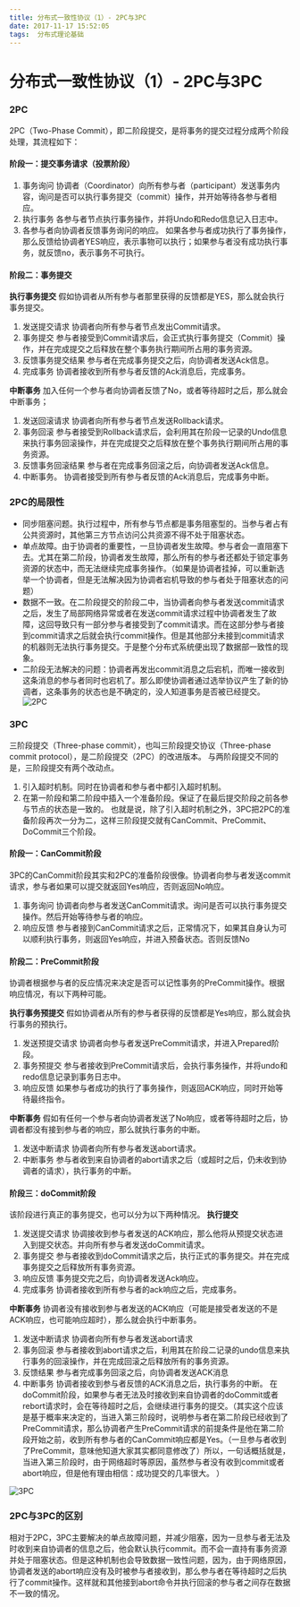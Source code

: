 ```yaml
---
title: 分布式一致性协议（1）- 2PC与3PC
date: 2017-11-17 15:52:05
tags:  分布式理论基础
---
```


# 分布式一致性协议（1）- 2PC与3PC
### 2PC
2PC（Two-Phase Commit），即二阶段提交，是将事务的提交过程分成两个阶段处理，其流程如下：
#### 阶段一：提交事务请求（投票阶段）
1. 事务询问 
协调者（Coordinator）向所有参与者（participant）发送事务内容，询问是否可以执行事务提交（commit）操作，并开始等待各参与者相应。 
2. 执行事务 
各参与者节点执行事务操作，并将Undo和Redo信息记入日志中。 
3. 各参与者向协调者反馈事务询问的响应。 
如果各参与者成功执行了事务操作，那么反馈给协调者YES响应，表示事物可以执行；如果参与者没有成功执行事务，就反馈no，表示事务不可执行。
#### 阶段二：事务提交
**执行事务提交**
假如协调者从所有参与者那里获得的反馈都是YES，那么就会执行事务提交。 
1. 发送提交请求 
协调者向所有参与者节点发出Commit请求。 
2. 事务提交 
参与者接受到Commit请求后，会正式执行事务提交（Commit）操作，并在完成提交之后释放在整个事务执行期间所占用的事务资源。 
3. 反馈事务提交结果 
参与者在完成事务提交之后，向协调者发送Ack信息。 
4. 完成事务 
协调者接收到所有参与者反馈的Ack消息后，完成事务。

**中断事务**
加入任何一个参与者向协调者反馈了No，或者等待超时之后，那么就会中断事务； 
1. 发送回滚请求 
协调者向所有参与者节点发送Rollback请求。 
2. 事务回滚 
参与者接受到Rollback请求后，会利用其在阶段一记录的Undo信息来执行事务回滚操作，并在完成提交之后释放在整个事务执行期间所占用的事务资源。 
3. 反馈事务回滚结果 
参与者在完成事务回滚之后，向协调者发送Ack信息。 
4. 中断事务。 
协调者接受到所有参与者反馈的Ack消息后，完成事务中断。 

### 2PC的局限性
- 同步阻塞问题。执行过程中，所有参与节点都是事务阻塞型的。当参与者占有公共资源时，其他第三方节点访问公共资源不得不处于阻塞状态。 
- 单点故障。由于协调者的重要性，一旦协调者发生故障。参与者会一直阻塞下去。尤其在第二阶段，协调者发生故障，那么所有的参与者还都处于锁定事务资源的状态中，而无法继续完成事务操作。（如果是协调者挂掉，可以重新选举一个协调者，但是无法解决因为协调者宕机导致的参与者处于阻塞状态的问题） 
- 数据不一致。在二阶段提交的阶段二中，当协调者向参与者发送commit请求之后，发生了局部网络异常或者在发送commit请求过程中协调者发生了故障，这回导致只有一部分参与者接受到了commit请求。而在这部分参与者接到commit请求之后就会执行commit操作。但是其他部分未接到commit请求的机器则无法执行事务提交。于是整个分布式系统便出现了数据部一致性的现象。 
- 二阶段无法解决的问题：协调者再发出commit消息之后宕机，而唯一接收到这条消息的参与者同时也宕机了。那么即使协调者通过选举协议产生了新的协调者，这条事务的状态也是不确定的，没人知道事务是否被已经提交。
![2PC](https://s1.ax1x.com/2018/08/05/PDgzVJ.png)
### 3PC
三阶段提交（Three-phase commit），也叫三阶段提交协议（Three-phase commit protocol），是二阶段提交（2PC）的改进版本。 
与两阶段提交不同的是，三阶段提交有两个改动点。 
1. 引入超时机制。同时在协调者和参与者中都引入超时机制。 
2. 在第一阶段和第二阶段中插入一个准备阶段。保证了在最后提交阶段之前各参与节点的状态是一致的。 
也就是说，除了引入超时机制之外，3PC把2PC的准备阶段再次一分为二，这样三阶段提交就有CanCommit、PreCommit、DoCommit三个阶段。

#### 阶段一：CanCommit阶段
3PC的CanCommit阶段其实和2PC的准备阶段很像。协调者向参与者发送commit请求，参与者如果可以提交就返回Yes响应，否则返回No响应。 
1. 事务询问 协调者向参与者发送CanCommit请求。询问是否可以执行事务提交操作。然后开始等待参与者的响应。 
2. 响应反馈 参与者接到CanCommit请求之后，正常情况下，如果其自身认为可以顺利执行事务，则返回Yes响应，并进入预备状态。否则反馈No

#### 阶段二：PreCommit阶段
协调者根据参与者的反应情况来决定是否可以记性事务的PreCommit操作。根据响应情况，有以下两种可能。

**执行事务预提交**
假如协调者从所有的参与者获得的反馈都是Yes响应，那么就会执行事务的预执行。 
1. 发送预提交请求 协调者向参与者发送PreCommit请求，并进入Prepared阶段。 
2. 事务预提交 参与者接收到PreCommit请求后，会执行事务操作，并将undo和redo信息记录到事务日志中。 
3. 响应反馈 如果参与者成功的执行了事务操作，则返回ACK响应，同时开始等待最终指令。

**中断事务**
假如有任何一个参与者向协调者发送了No响应，或者等待超时之后，协调者都没有接到参与者的响应，那么就执行事务的中断。 
1. 发送中断请求 协调者向所有参与者发送abort请求。 
2. 中断事务 参与者收到来自协调者的abort请求之后（或超时之后，仍未收到协调者的请求），执行事务的中断。

#### 阶段三：doCommit阶段
该阶段进行真正的事务提交，也可以分为以下两种情况。
**执行提交**
1. 发送提交请求 协调接收到参与者发送的ACK响应，那么他将从预提交状态进入到提交状态。并向所有参与者发送doCommit请求。 
2. 事务提交 参与者接收到doCommit请求之后，执行正式的事务提交。并在完成事务提交之后释放所有事务资源。 
3. 响应反馈 事务提交完之后，向协调者发送Ack响应。 
4. 完成事务 协调者接收到所有参与者的ack响应之后，完成事务。

**中断事务**
协调者没有接收到参与者发送的ACK响应（可能是接受者发送的不是ACK响应，也可能响应超时），那么就会执行中断事务。 
1. 发送中断请求 协调者向所有参与者发送abort请求 
2. 事务回滚 参与者接收到abort请求之后，利用其在阶段二记录的undo信息来执行事务的回滚操作，并在完成回滚之后释放所有的事务资源。 
3. 反馈结果 参与者完成事务回滚之后，向协调者发送ACK消息 
4. 中断事务 协调者接收到参与者反馈的ACK消息之后，执行事务的中断。 
在doCommit阶段，如果参与者无法及时接收到来自协调者的doCommit或者rebort请求时，会在等待超时之后，会继续进行事务的提交。（其实这个应该是基于概率来决定的，当进入第三阶段时，说明参与者在第二阶段已经收到了PreCommit请求，那么协调者产生PreCommit请求的前提条件是他在第二阶段开始之前，收到所有参与者的CanCommit响应都是Yes。（一旦参与者收到了PreCommit，意味他知道大家其实都同意修改了）所以，一句话概括就是，当进入第三阶段时，由于网络超时等原因，虽然参与者没有收到commit或者abort响应，但是他有理由相信：成功提交的几率很大。 ） 

![3PC](https://s1.ax1x.com/2018/08/05/PD2eVH.png)

### 2PC与3PC的区别
相对于2PC，3PC主要解决的单点故障问题，并减少阻塞，因为一旦参与者无法及时收到来自协调者的信息之后，他会默认执行commit。而不会一直持有事务资源并处于阻塞状态。但是这种机制也会导致数据一致性问题，因为，由于网络原因，协调者发送的abort响应没有及时被参与者接收到，那么参与者在等待超时之后执行了commit操作。这样就和其他接到abort命令并执行回滚的参与者之间存在数据不一致的情况。